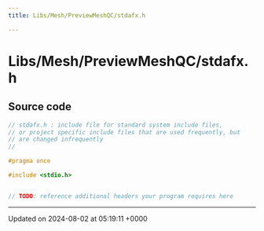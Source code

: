 ```yaml
---
title: Libs/Mesh/PreviewMeshQC/stdafx.h

---
```


# Libs/Mesh/PreviewMeshQC/stdafx.h






## Source code

```cpp
// stdafx.h : include file for standard system include files,
// or project specific include files that are used frequently, but
// are changed infrequently
//

#pragma once

#include <stdio.h>


// TODO: reference additional headers your program requires here
```


-------------------------------

Updated on 2024-08-02 at 05:19:11 +0000
